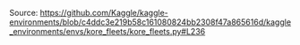 Source: https://github.com/Kaggle/kaggle-environments/blob/c4ddc3e219b58c161080824bb2308f47a865616d/kaggle_environments/envs/kore_fleets/kore_fleets.py#L236

